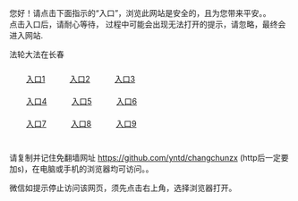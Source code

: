您好！请点击下面指示的“入口”，浏览此网站是安全的，且为您带来平安。。 <br/>
点击入口后，请耐心等待， 过程中可能会出现无法打开的提示，请忽略，最终会进入网站. </br>

法轮大法在长春<br/>
<div style="padding:10px"><a style="margin:20px" target="_blank" href="https://d2gdvv4798gg8r.cloudfront.net/2Qpsp?nhuok" id="ccLink1" rel="nofollow">入口1</a> <a target="_blank" style="margin:20px" href="https://d6l49gyqwpf1k.cloudfront.net/2Qpsp?xahli" id="ccLink2" rel="nofollow">入口2</a> <a style="margin:20px" target="_blank" href="https://d2kzq4mun8cjlb.cloudfront.net/2Qpsp?bjfibp" id="ccLink3" rel="nofollow">入口3</a></div>

<div style="padding:10px" ><a style="margin:20px" target="_blank" href="https://d2gdvv4798gg8r.cloudfront.net/2Qpsp?nhuok" id="ccLink4" rel="nofollow">入口4</a> <a style="margin:20px" href="https://d6l49gyqwpf1k.cloudfront.net/2Qpsp?xahli" target="_blank" id="ccLink5" rel="nofollow">入口5</a> <a style="margin:20px" href="https://d2kzq4mun8cjlb.cloudfront.net/2Qpsp?bjfibp" target="_blank" id="ccLink6" rel="nofollow">入口6</a></div>

<div style="padding:10px"><a style="margin:20px" target="_blank" href="https://d2gdvv4798gg8r.cloudfront.net/2Qpsp?nhuok" id="ccLink7" rel="nofollow">入口7</a> <a style="margin:20px" href="https://d6l49gyqwpf1k.cloudfront.net/2Qpsp?xahli" target="_blank" id="ccLink8" rel="nofollow">入口8</a> <a style="margin:20px" target="_blank" href="https://d2kzq4mun8cjlb.cloudfront.net/2Qpsp?bjfibp" id="ccLink9" rel="nofollow">入口9</a></div>

<br/>



请复制并记住免翻墙网址 https://github.com/yntd/changchunzx (http后一定要加s)，在电脑或手机的浏览器均可访问。。<br/>

微信如提示停止访问该网页，须先点击右上角，选择浏览器打开。
